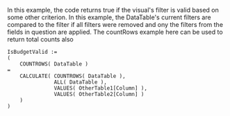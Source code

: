 In this example, the code returns true if the visual's filter is valid based on some other criterion. In this example, the DataTable's current filters are compared to the filter if all filters were removed and ony the filters from the fields in question are applied.
The countRows example here can be used to return total counts also


    IsBudgetValid :=
    (
        COUNTROWS( DataTable )
    =
        CALCULATE( COUNTROWS( DataTable ),
                   ALL( DataTable ),
                   VALUES( OtherTable1[Column] ),
                   VALUES( OtherTable2[Column] )
        )
    )
